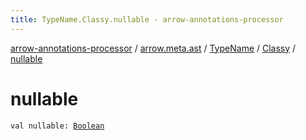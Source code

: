 ```yaml
---
title: TypeName.Classy.nullable - arrow-annotations-processor
---
```


[arrow-annotations-processor](../../../index.html) / [arrow.meta.ast](../../index.html) / [TypeName](../index.html) / [Classy](index.html) / [nullable](./nullable.html)

# nullable

`val nullable: `[`Boolean`](https://kotlinlang.org/api/latest/jvm/stdlib/kotlin/-boolean/index.html)